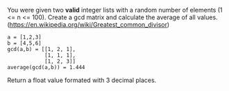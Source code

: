 You were given two **valid** integer lists with a random number of elements (1 <= n <= 100). Create a gcd matrix and calculate the average of all values. (https://en.wikipedia.org/wiki/Greatest_common_divisor)

    a = [1,2,3]
    b = [4,5,6]
    gcd(a,b) = [[1, 2, 1],
                [1, 1, 1],
                [1, 2, 3]]
    average(gcd(a,b)) = 1.444
    
Return a float value formated with 3 decimal places. 
